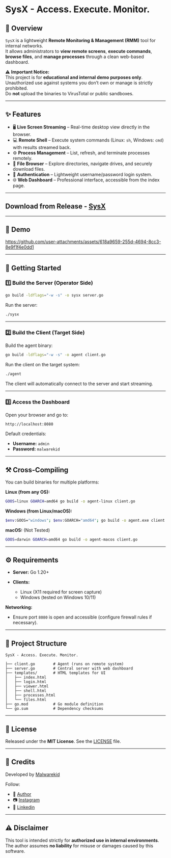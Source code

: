 # SysX - Access. Execute. Monitor.

## 📌 Overview

`SysX` is a lightweight **Remote Monitoring & Management (RMM)** tool for internal networks.  
It allows administrators to **view remote screens**, **execute commands**, **browse files**, and **manage processes** through a clean web-based dashboard.

⚠️ **Important Notice:**  
This project is for **educational and internal demo purposes only**.  
Unauthorized use against systems you don’t own or manage is strictly prohibited.  
Do **not** upload the binaries to VirusTotal or public sandboxes.

---

## ✨ Features

- 🖥️ **Live Screen Streaming** – Real-time desktop view directly in the browser.  
- 💻 **Remote Shell** – Execute system commands (Linux: `sh`, Windows: `cmd`) with results streamed back.  
- ⚙️ **Process Management** – List, refresh, and terminate processes remotely.  
- 📂 **File Browser** – Explore directories, navigate drives, and securely download files.  
- 🔐 **Authentication** – Lightweight username/password login system.  
- 🌐 **Web Dashboard** – Professional interface, accessible from the index page.  

---

## Download from Release - [SysX](https://github.com/malwarekid/SysX/releases)

---

## 🎥 Demo

https://github.com/user-attachments/assets/618a9659-255d-4694-8cc3-8e9f1f4e0dd1

---

## 🚀 Getting Started

### 1️⃣ Build the Server (Operator Side)
```bash
go build -ldflags="-w -s" -o sysx server.go
````

Run the server:

```bash
./sysx
```
---

### 2️⃣ Build the Client (Target Side)

Build the agent binary:

```bash
go build -ldflags="-w -s" -o agent client.go
```

Run the client on the target system:

```bash
./agent
```

The client will automatically connect to the server and start streaming.

---

### 3️⃣ Access the Dashboard

Open your browser and go to:

```
http://localhost:8080
```

Default credentials:

* **Username:** `admin`
* **Password:** `malwarekid`

---

## ⚒️ Cross-Compiling

You can build binaries for multiple platforms:

**Linux (from any OS):**

```bash
GOOS=linux GOARCH=amd64 go build -o agent-linux client.go
```

**Windows (from Linux/macOS):**

```bash
$env:GOOS="windows"; $env:GOARCH="amd64"; go build -o agent.exe client.go
```

**macOS:** (Not Tested)

```bash
GOOS=darwin GOARCH=amd64 go build -o agent-macos client.go
```

---

## ⚙️ Requirements

* **Server:** Go 1.20+
* **Clients:**

  * Linux (X11 required for screen capture)
  * Windows (tested on Windows 10/11)

**Networking:**

* Ensure port `8080` is open and accessible (configure firewall rules if necessary).

---

## 📂 Project Structure

```
SysX - Access. Execute. Monitor.

├── client.go        # Agent (runs on remote system)
├── server.go        # Central server with web dashboard
├── templates/       # HTML templates for UI
│   ├── index.html
│   ├── login.html
│   ├── viewer.html
│   ├── shell.html
│   ├── processes.html
│   └── files.html
├── go.mod           # Go module definition
└── go.sum           # Dependency checksums

```

---

## 📝 License

Released under the **MIT License**.
See the [LICENSE](https://github.com/malwarekid/SysX/blob/main/LICENSE) file.

---

## 👤 Credits

Developed by [Malwarekid](https://github.com/malwarekid)

Follow:

* 🐙 [Author](https://github.com/malwarekid)
* 📷 [Instagram](https://instagram.com/malwarekid)
* 📧 [Linkedin](https://github.com/malwarekid)

---

## ⚠️ Disclaimer

This tool is intended strictly for **authorized use in internal environments**.
The author assumes **no liability** for misuse or damages caused by this software.

